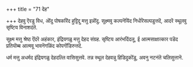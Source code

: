 +++
title = "71 देह"

+++
देहवु ऎरडु विध, ऒंदु पोषकरिंद हुट्टिद्दु मत्तु इन्नॊंदु. सूक्ष्मवु कल्पनॆयिंद निर्धरिसल्पडुत्तदॆ, आदरॆ स्थूलवु सृष्टिय विनाशदंतॆ.

सूक्ष्म मत्तु श्रेष्ठ ऎंदरॆ अहंकार, इंद्रियगळु मत्तु देहद संग्रह. सृष्टिय आरंभदिंदलू, ई आत्मसाक्षात्कार पडॆद प्रतियॊब्ब आत्मवू भावनॆगळिंद कोपगॊंडिरुत्तदॆ.

धर्म मत्तु अधर्मद इंद्रियगळु देहदल्लि वासिसुत्तवॆ. तन्न स्थूल देहवन्नु हिडिदुकॊंडु, अवनु नटनंतॆ चलिसुत्तानॆ.


